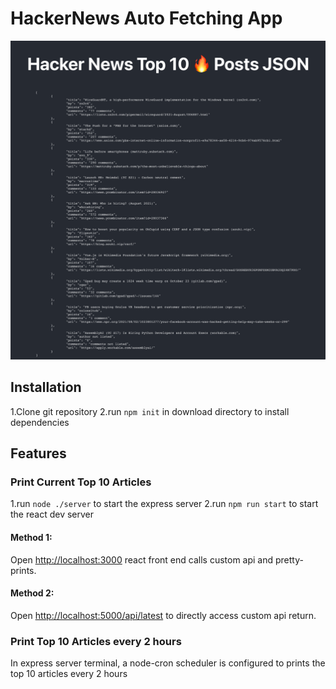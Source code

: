 # HackerNews Auto Fetching App

![Screenshot](./screenshot.png)
## Installation 
1.Clone git repository
2.run `npm init` in download directory to install dependencies
## Features
### Print Current Top 10 Articles

1.run `node ./server` to start the express server
2.run `npm run start` to start the react dev server 

#### Method 1: 
Open [http://localhost:3000](http://localhost:3000) react front end calls custom api and pretty-prints.

#### Method 2:
Open [http://localhost:5000/api/latest](http://localhost:5000/api/latest) to directly access custom api return.

### Print Top 10 Articles every 2 hours
In express server terminal, a node-cron scheduler is configured to prints the top 10 articles every 2 hours